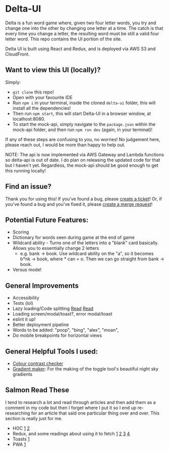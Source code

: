 # Delta-UI

Delta is a fun word game where, given two four letter words, you try and change one into the other by changing one letter at a time. The catch is that every time you change a letter, the resulting word must be still a valid four letter word. This repo contains the UI portion of the site.

Delta UI is built using React and Redux, and is deployed via AWS S3 and CloudFront. 

## Want to view this UI (locally)?
Simply:
- `git clone` this repo!
- Open with your favourite IDE
- Run `npm i` in your terminal, inside the cloned `delta-ui` folder, this will install all the dependencies!
- Then run `npm start`, this will start Delta-UI in a browser window, at localhost:8080. 
- To start the mock-api, simply navigate to the `package.json` within the mock-api folder, and then run `npm run dev` (again, in your terminal)!

If any of these steps are confusing to you, no worries! No judgement here, please reach out, I would be more than happy to help out. 

NOTE: The api is now implemented via AWS Gateway and Lambda functions so delta-api is out of date. I do plan on releasing the updated code for that but I haven't yet. Regardless, the mock-api should be good enough to get this running locally! 

## Find an issue?
Thank you for using this! If you've found a bug, please [create a ticket](https://github.com/chinanwu/delta-ui/issues)! Or, if you've found a bug and you've fixed it, please [create a merge request](https://github.com/chinanwu/delta-ui/pulls)!

## Potential Future Features:
- Scoring
- Dictionary for words seen during game at the end of game
- Wildcard ability - Turns one of the letters into a "blank" card basically. Allows you to essentially change 2 letters
    - e.g. bank -> book. Use wildcard ability on the "a", so it becomes b*nk -> book, where * can = o. Then we can go straight from bank -> book.
- Versus mode!

## General Improvements
- Accessibility
- Tests (lol)
- Lazy loading/Code splitting [Read](https://blog.logrocket.com/lazy-loading-components-in-react-16-6-6cea535c0b52/) [Read](https://reactjs.org/docs/code-splitting.html)
- Loading screen/modal/toast?, error modal/toast
- eslint it up!
- Better deployment pipeline
- Words to be added: "poop", "bing", "alex", "moan",
- Do mobile breakpoints for horizontal views

## General Helpful Tools I used:
- [Colour contrast checker](https://webaim.org/resources/contrastchecker/)
- [Gradient maker](https://mycolor.space/gradient): For the making of the toggle tool's beautiful night sky gradients

## Salmon Read These
I tend to research a lot and read through articles and then add them as a comment in my code but then I forget where I put it so I end up re-researching for an article that said one particular thing over and over. This section is really just for me.
- HOC [1](https://medium.com/@soorajchandran/introduction-to-higher-order-components-hoc-in-react-383c9343a3aa) [2](https://medium.com/@rossbulat/how-to-use-react-higher-order-components-c0be6821eb6c)
- Redux, and some readings about using it to fetch [1](https://medium.com/@stowball/a-dummys-guide-to-redux-and-thunk-in-react-d8904a7005d3) [2](https://medium.com/@kylpo/redux-best-practices-eef55a20cc72) [3](https://redux.js.org/recipes/structuring-reducers/initializing-state/) [4](https://redux-actions.js.org/api/handleaction)
- Toasts [1](https://medium.com/@sheribyrnehaber/designing-toast-messages-for-accessibility-fb610ac364be)
- PWA [1](https://felixgerschau.com/how-to-make-your-react-app-a-progressive-web-app-pwa/)
